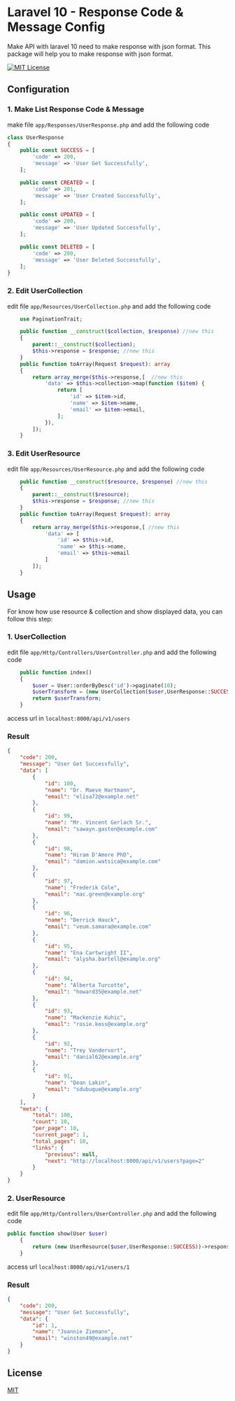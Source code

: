 
# Laravel 10 - Response Code & Message Config

Make API with laravel 10 need to make response with json format. This package will help you to make response with json format.





[![MIT License](https://img.shields.io/badge/License-MIT-green.svg)](https://choosealicense.com/licenses/mit/)

## Configuration

### 1. Make List Response Code & Message
make file `app/Responses/UserResponse.php` and add the following code

```php
class UserResponse
{
    public const SUCCESS = [
        'code' => 200,
        'message' => 'User Get Successfully',
    ];

    public const CREATED = [
        'code' => 201,
        'message' => 'User Created Successfully',
    ];

    public const UPDATED = [
        'code' => 200,
        'message' => 'User Updated Successfully',
    ];

    public const DELETED = [
        'code' => 200,
        'message' => 'User Deleted Successfully',
    ];
}
```

### 2. Edit UserCollection

edit file `app/Resources/UserCollection.php` and add the following code

```php
    use PaginationTrait;

    public function __construct($collection, $response) //new this
    {
        parent::__construct($collection);
        $this->response = $response; //new this
    }
    public function toArray(Request $request): array
    {
        return array_merge($this->response,[  //new this
            'data' => $this->collection->map(function ($item) {
                return [
                    'id' => $item->id,
                    'name' => $item->name,
                    'email' => $item->email,
                ];
            }),
        ]);
    }
```

### 3. Edit UserResource
edit file `app/Resources/UserResource.php` and add the following code

```php
    public function __construct($resource, $response) //new this
    {
        parent::__construct($resource);
        $this->response = $response; //new this
    }
    public function toArray(Request $request): array
    {
        return array_merge($this->response,[ //new this
            'data' => [
                'id' => $this->id,
                'name' => $this->name,
                'email' => $this->email
            ]
        ]);
    }
```

## Usage
For know how use resource & collection and show displayed data, you can follow this step:
### 1. UserCollection
edit file `app/Http/Controllers/UserController.php` and add the following code

```php
    public function index()
    {
        $user = User::orderByDesc('id')->paginate(10);
        $userTransform = (new UserCollection($user,UserResponse::SUCCESS))->response()->setStatusCode(Response::HTTP_OK);
        return $userTransform;
    }
```
access url in `localhost:8000/api/v1/users`
### Result
```json
{
    "code": 200,
    "message": "User Get Successfully",
    "data": [
        {
            "id": 100,
            "name": "Dr. Maeve Hartmann",
            "email": "elisa72@example.net"
        },
        {
            "id": 99,
            "name": "Mr. Vincent Gerlach Sr.",
            "email": "sawayn.gaston@example.com"
        },
        {
            "id": 98,
            "name": "Hiram D'Amore PhD",
            "email": "damion.watsica@example.com"
        },
        {
            "id": 97,
            "name": "Frederik Cole",
            "email": "mac.green@example.org"
        },
        {
            "id": 96,
            "name": "Derrick Hauck",
            "email": "veum.samara@example.com"
        },
        {
            "id": 95,
            "name": "Ena Cartwright II",
            "email": "alysha.bartell@example.org"
        },
        {
            "id": 94,
            "name": "Alberta Turcotte",
            "email": "howard35@example.net"
        },
        {
            "id": 93,
            "name": "Mackenzie Kuhic",
            "email": "rosie.koss@example.org"
        },
        {
            "id": 92,
            "name": "Trey Vandervort",
            "email": "danial62@example.org"
        },
        {
            "id": 91,
            "name": "Dean Lakin",
            "email": "sdubuque@example.org"
        }
    ],
    "meta": {
        "total": 100,
        "count": 10,
        "per_page": 10,
        "current_page": 1,
        "total_pages": 10,
        "links": {
            "previous": null,
            "next": "http://localhost:8000/api/v1/users?page=2"
        }
    }
}
```
### 2. UserResource
edit file `app/Http/Controllers/UserController.php` and add the following code

```php
public function show(User $user)
    {
        return (new UserResource($user,UserResponse::SUCCESS))->response()->setStatusCode(Response::HTTP_OK);
    }
```
access url `localhost:8000/api/v1/users/1`
### Result
```json
{
    "code": 200,
    "message": "User Get Successfully",
    "data": {
        "id": 1,
        "name": "Joannie Ziemann",
        "email": "winston49@example.net"
    }
}
```
## License

[MIT](https://choosealicense.com/licenses/mit/)

